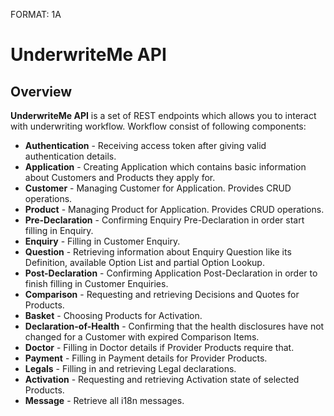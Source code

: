 FORMAT: 1A

# UnderwriteMe API

## Overview
**UnderwriteMe API** is a set of REST endpoints which allows you to interact with underwriting workflow. Workflow consist of following components:

  * **Authentication** - Receiving access token after giving valid authentication details.
  * **Application** - Creating Application which contains basic information about Customers and Products they apply for.
  * **Customer** - Managing Customer for Application. Provides CRUD operations.
  * **Product** - Managing Product for Application. Provides CRUD operations.
  * **Pre-Declaration** - Confirming Enquiry Pre-Declaration in order start filling in Enquiry.
  * **Enquiry** - Filling in Customer Enquiry.
  * **Question** - Retrieving information about Enquiry Question like its Definition, available Option List and partial Option Lookup.
  * **Post-Declaration** - Confirming Application Post-Declaration in order to finish filling in Customer Enquiries.
  * **Comparison** - Requesting and retrieving Decisions and Quotes for Products.
  * **Basket** - Choosing Products for Activation.
  * **Declaration-of-Health** - Confirming that the health disclosures have not changed for a Customer with expired Comparison Items.
  * **Doctor** - Filling in Doctor details if Provider Products require that.
  * **Payment** - Filling in Payment details for Provider Products.
  * **Legals** - Filling in and retrieving Legal declarations.
  * **Activation** - Requesting and retrieving Activation state of selected Products.
  * **Message** - Retrieve all i18n messages.